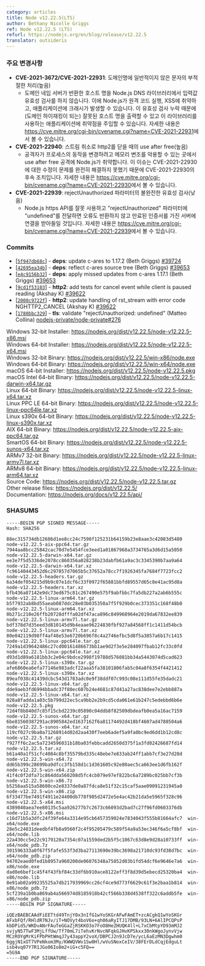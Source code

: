 ```yaml
---
category: articles
title: Node v12.22.5(LTS)
author: Bethany Nicolle Griggs
ref: Node v12.22.5 (LTS)
refurl: https://nodejs.org/en/blog/release/v12.22.5
translator: outsideris
---
```


<!--
### Notable Changes

* **CVE-2021-3672/CVE-2021-22931**: Improper handling of untypical characters in domain names (High)
  * Node.js was vulnerable to Remote Code Execution, XSS, application crashes due to missing input validation of hostnames returned by Domain Name Servers in the Node.js DNS library which can lead to the output of wrong hostnames (leading to Domain Hijacking) and injection vulnerabilities in applications using the library. You can read more about it at https://nvd.nist.gov/vuln/detail/CVE-2021-22931.
* **CVE-2021-22930**: Use after free on close http2 on stream canceling (High)
  * Node.js was vulnerable to a use after free attack where an attacker might be able to exploit memory corruption to change process behavior. This release includes a follow-up fix for CVE-2021-22930 as the issue was not completely resolved by the previous fix. You can read more about it at https://cve.mitre.org/cgi-bin/cvename.cgi?name=CVE-2021-22930.
* **CVE-2021-22939**: Incomplete validation of rejectUnauthorized parameter (Low)
  * If the Node.js HTTPS API was used incorrectly and "undefined" was in passed for the "rejectUnauthorized" parameter, no error was returned and connections to servers with an expired certificate would have been accepted. You can read more about it at https://nvd.nist.gov/vuln/detail/CVE-2021-22939.
-->

### 주요 변경사항

* **CVE-2021-3672/CVE-2021-22931**: 도메인명에 일반적이지 않은 문자의 부적절한 처리(높음)
  * 도메인 네임 서버가 반환한 호스트 명을 Node.js DNS 라이브러리에서 입력값 유효성 검사를
    하지 않습니다. 이에 Node.js가 원격 코드 실행, XSS에 취약하고, 애플리케이션에
    크래시가 발생할 수 있습니다. 이 유효성 검사 누락 때문에 (도메인 하이재킹이 되는)
    잘못된 호스트 명을 출력할 수 있고 이 라이브러리를 사용하는 애플리케이션에 취약점을
    주입할 수 있습니다. 자세한 내용은
    <https://cve.mitre.org/cgi-bin/cvename.cgi?name=CVE-2021-22931>에서 볼 수 있습니다.
* **CVE-2021-22940**: 스트림 취소로 http2를 닫을 때의 use after free(높음)
  * 공격자가 프로세스의 동작을 변경하려고 메모리 변조를 악용할 수 있는 곳에서 use after free 공격에
    Node.js가 취약합니다. 이 이슈는 CVE-2021-22930에 대한 수정이 문제를 완전히 해결하지 못했기 때문에
    CVE-2021-22930의 후속 조치입니다. 자세한 내용은
    <https://cve.mitre.org/cgi-bin/cvename.cgi?name=CVE-2021-22930>에서 볼 수 있습니다.
* **CVE-2021-22939**: rejectUnauthorized 파라미터의 불완전한 유효성 검사(낮음)
  * Node.js https API를 잘못 사용하고 "rejectUnauthorized" 파라미터에 "undefined"를 전달하면
    오류도 반환하지 않고 만료된 인증서를 가진 서버에 연결을 받아들일 것입니다. 자세한 내용은
    <https://cve.mitre.org/cgi-bin/cvename.cgi?name=CVE-2021-22939>에서 볼 수 있습니다.

### Commits

* [[`5f947db68c`](https://github.com/nodejs/node/commit/5f947db68c)] - **deps**: update c-ares to 1.17.2 (Beth Griggs) [#39724](https://github.com/nodejs/node/pull/39724)
* [[`42695ea34b`](https://github.com/nodejs/node/commit/42695ea34b)] - **deps**: reflect c-ares source tree (Beth Griggs) [#39653](https://github.com/nodejs/node/pull/39653)
* [[`e4c9156b32`](https://github.com/nodejs/node/commit/e4c9156b32)] - **deps**: apply missed updates from c-ares 1.17.1 (Beth Griggs) [#39653](https://github.com/nodejs/node/pull/39653)
* [[`9cd1f53103`](https://github.com/nodejs/node/commit/9cd1f53103)] - **http2**: add tests for cancel event while client is paused reading (Akshay K) [#39622](https://github.com/nodejs/node/pull/39622)
* [[`2008c9722f`](https://github.com/nodejs/node/commit/2008c9722f)] - **http2**: update handling of rst\_stream with error code NGHTTP2\_CANCEL (Akshay K) [#39622](https://github.com/nodejs/node/pull/39622)
* [[`1780bbc329`](https://github.com/nodejs/node/commit/1780bbc329)] - **tls**: validate "rejectUnauthorized: undefined" (Matteo Collina) [nodejs-private/node-private#276](https://github.com/nodejs-private/node-private/pull/276)

Windows 32-bit Installer: https://nodejs.org/dist/v12.22.5/node-v12.22.5-x86.msi<br>
Windows 64-bit Installer: https://nodejs.org/dist/v12.22.5/node-v12.22.5-x64.msi<br>
Windows 32-bit Binary: https://nodejs.org/dist/v12.22.5/win-x86/node.exe<br>
Windows 64-bit Binary: https://nodejs.org/dist/v12.22.5/win-x64/node.exe<br>
macOS 64-bit Installer: https://nodejs.org/dist/v12.22.5/node-v12.22.5.pkg<br>
macOS Intel 64-bit Binary: https://nodejs.org/dist/v12.22.5/node-v12.22.5-darwin-x64.tar.gz<br>
Linux 64-bit Binary: https://nodejs.org/dist/v12.22.5/node-v12.22.5-linux-x64.tar.xz<br>
Linux PPC LE 64-bit Binary: https://nodejs.org/dist/v12.22.5/node-v12.22.5-linux-ppc64le.tar.xz<br>
Linux s390x 64-bit Binary: https://nodejs.org/dist/v12.22.5/node-v12.22.5-linux-s390x.tar.xz<br>
AIX 64-bit Binary: https://nodejs.org/dist/v12.22.5/node-v12.22.5-aix-ppc64.tar.gz<br>
SmartOS 64-bit Binary: https://nodejs.org/dist/v12.22.5/node-v12.22.5-sunos-x64.tar.xz<br>
ARMv7 32-bit Binary: https://nodejs.org/dist/v12.22.5/node-v12.22.5-linux-armv7l.tar.xz<br>
ARMv8 64-bit Binary: https://nodejs.org/dist/v12.22.5/node-v12.22.5-linux-arm64.tar.xz<br>
Source Code: https://nodejs.org/dist/v12.22.5/node-v12.22.5.tar.gz<br>
Other release files: https://nodejs.org/dist/v12.22.5/<br>
Documentation: https://nodejs.org/docs/v12.22.5/api/

### SHASUMS

```
-----BEGIN PGP SIGNED MESSAGE-----
Hash: SHA256

88ec315734db12686d1ee8cc24c7590f125231b64159b23e8aae3c42083d5480  node-v12.22.5-aix-ppc64.tar.gz
7944aa8bcc25842cac70d7e5454fce3eed1a01867968a3734765a3d6d15a5050  node-v12.22.5-darwin-x64.tar.gz
ee3e7f5d5336de2078cc860356a028238b23dabfb61a9ac3c3345390b7aa9a64  node-v12.22.5-darwin-x64.tar.xz
fc96140443452d6c297857d7065b5c37652a78cc7f1926345fa7684f7723fcc2  node-v12.22.5-headers.tar.gz
6a34def054215d9b9c07e1dcf6c33f0972f65881bbfd89557d65c8e41ac95d8a  node-v12.22.5-headers.tar.xz
bfb436a87142e9dc73ed675c81c267490e575f9abfbbc7fa5db227a2ab6b555c  node-v12.22.5-linux-arm64.tar.gz
b5f7932ab8bd55aeab087ddc28e03b035350a7f5f929b0cec373351c168f48b0  node-v12.22.5-linux-arm64.tar.xz
0b271c210e26ffb20728dfffa02df47aca896c849968964e2019da67832ee839  node-v12.22.5-linux-armv7l.tar.gz
bdf378d7d35eed3d810145d9b4eaae96224830fbf927a84568ff1c1411d54bcb  node-v12.22.5-linux-armv7l.tar.xz
80e042119d98ff4af48e53e6720b696f8c4a2746efbc5d8f5a3857a6b17c1415  node-v12.22.5-linux-ppc64le.tar.gz
7249a1d39642486c27cd00161486673bb1ae9d2f3e5e284097fbab12fc33c0fd  node-v12.22.5-linux-ppc64le.tar.xz
d93d1d89a6181bb3c2e04c9bdce2998f19788d576081bb34a5443074d5cad623  node-v12.22.5-linux-s390x.tar.gz
afe6860ea6efa77146e983adcf22aaa5fa38101806fab5c04a8f6354f4421412  node-v12.22.5-linux-s390x.tar.xz
89eaf038c41439dcbc543d1783adc0e9f38ddf07c993c08e111d55fe35dadc21  node-v12.22.5-linux-x64.tar.gz
dde9aeb3fd6994bbadc37f80ec607b24e4681c87d41a27ac838dee7e2ebb887a  node-v12.22.5-linux-x64.tar.xz
028a8fadda1a03c5b799d22ec5ca9bb2e2b9cd5cda061e61b247c5edebbd6b6e  node-v12.22.5.pkg
72d4f8b840d7c85f15cbd2239c05890c04ddb8f82509dbdeafb0ea5a16ac7159  node-v12.22.5-sunos-x64.tar.gz
6be81560387291ac8905842ed1637162f6a81174492d418bf4607ad4788504a6  node-v12.22.5-sunos-x64.tar.xz
119cf027c9ba0a71268914d02d2aa430f7eeb6adef5a9fa0bc9ed6dd1b12cd8c  node-v12.22.5.tar.gz
f927ff6c2ac5a7234596031b18ba03febbcadd2650d375f1a3fd02426687fd14  node-v12.22.5.tar.xz
b61a40a1f51cfc4084c8bf35579bd335c48ebe7e833ab24ff1abb7cf3e27d28d  node-v12.22.5-win-x64.7z
dd65b399c28699ba9dfcc3fb158d1c1d361605c92e80aec5ca663ee1d6fb162f  node-v12.22.5-win-x64.zip
41f4c0f2dfa71c864dda560208d5fc4cb079e97ef822bc6a7289bc025bb7cf3b  node-v12.22.5-win-x86.7z
b5256aa515a58600ce2e8337de0a87fdca8e51f32c15caf5aae09091231945a0  node-v12.22.5-win-x86.zip
6f33477be7491f4911e24400db778f905d2472e5e4ac42b21da5e5965f328c96  node-v12.22.5-x64.msi
4389040aea7ee80135c5aa926277b7c2673c66093d2bad7c27f96fd0603376db  node-v12.22.5-x86.msi
c16d71b5a3dfc24f39fe64a3314e95cb6457359024e7834043f555b81664afc7  win-x64/node.exe
28e5c24831deedbf4fb8a9560f2c4f95205479c589f54a9a53ec346f6a5cf8bf  win-x64/node.lib
22a430cc5e22c9179120a7354c07a1559ded2b5f5c1067c63d8e9d28a10733ff  win-x64/node_pdb.7z
301596333a0f67f5fafe553f3d3ba27113690e39bc3698a21710dc93fd38d7bc  win-x64/node_pdb.zip
94702eaed0fed1b8957a960200de06076348a75852d03b1fd54dcf6e9646e7a6  win-x86/node.exe
dad0e6bef1c45f4f43fbf84c33df6b910ace8122eff3f8d39d5ebecd25320ba4  win-x86/node.lib
8e91ab02a99235525a7db217939969cc26cf4ce9d773f6629c61f3e2baa1b814  win-x86/node_pdb.7z
5cf239a1b0ba869ab4a566974d8185918b42cf566b338d4538ff322c6addb5fe  win-x86/node_pdb.zip
-----BEGIN PGP SIGNATURE-----

iQEzBAEBCAAdFiEETtd49TnjY0x3nIfG1wYoSKGrAFwFAmET+zcACgkQ1wYoSKGr
AFxbFQf/RHldR7NJv/iT+NOVyt4boV6o+qh06aRyITJ17DMB/93LN+6AlIPCQPsP
kbDPid5/WKDvANrFAuTeGGaZjRSKKO3o7FoO8HeZHUQK4ll+L7xCbMtpYD93mMJ2
svjyN57TwF3MjLffUw/Tf70mL7iTehvKrNvcNFqkGJHvKPSkxx30nkWgoJynvVjw
MCzROYgMrKiFPbPHtWmqJ7y43appY2voX/DBPCJ2n9JcD7e/ycL6aEzMN3Dgwhm0
6ggjN1xOT7VPeNkom3My/KWWQVWv1Sw0Hl/wVuSNoxCeIV/38FErDLdCqjEdguLt
isb4vq07Y7R1JGo06Io8m2+iG+c5FQ==
=5G9A
-----END PGP SIGNATURE-----

```
